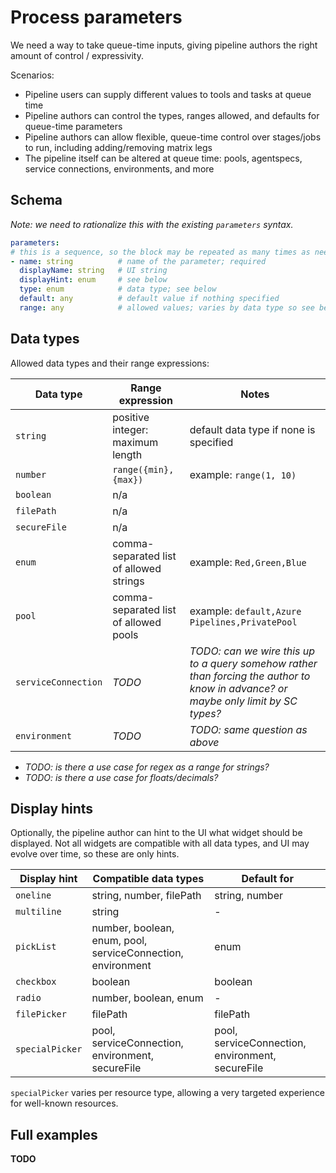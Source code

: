 # Process parameters

We need a way to take queue-time inputs, giving pipeline authors the right amount of control / expressivity.

Scenarios:
- Pipeline users can supply different values to tools and tasks at queue time
- Pipeline authors can control the types, ranges allowed, and defaults for queue-time parameters
- Pipeline authors can allow flexible, queue-time control over stages/jobs to run, including adding/removing matrix legs
- The pipeline itself can be altered at queue time: pools, agentspecs, service connections, environments, and more

## Schema

_Note: we need to rationalize this with the existing `parameters` syntax._

```yaml
parameters:
# this is a sequence, so the block may be repeated as many times as needed
- name: string          # name of the parameter; required
  displayName: string   # UI string
  displayHint: enum     # see below
  type: enum            # data type; see below
  default: any          # default value if nothing specified
  range: any            # allowed values; varies by data type so see below
```

## Data types

Allowed data types and their range expressions:

| Data type | Range expression | Notes |
|-----------|------------------|-------|
| `string` | positive integer: maximum length | default data type if none is specified
| `number` | `range({min}, {max})` | example: `range(1, 10)`
| `boolean` | n/a
| `filePath` | n/a
| `secureFile` | n/a
| `enum` | comma-separated list of allowed strings | example: `Red,Green,Blue`
| `pool` | comma-separated list of allowed pools | example: `default,Azure Pipelines,PrivatePool`
| `serviceConnection` | _TODO_ | _TODO: can we wire this up to a query somehow rather than forcing the author to know in advance? or maybe only limit by SC types?_
| `environment` | _TODO_ | _TODO: same question as above_

- _TODO: is there a use case for regex as a range for strings?_
- _TODO: is there a use case for floats/decimals?_

## Display hints

Optionally, the pipeline author can hint to the UI what widget should be displayed.
Not all widgets are compatible with all data types, and UI may evolve over time, so these are only hints.

| Display hint | Compatible data types | Default for |
|--------------|-----------------------|-------------|
| `oneline` | string, number, filePath | string, number
| `multiline` | string | -
| `pickList` | number, boolean, enum, pool, serviceConnection, environment | enum
| `checkbox` | boolean | boolean
| `radio` | number, boolean, enum | -
| `filePicker` | filePath | filePath
| `specialPicker` | pool, serviceConnection, environment, secureFile | pool, serviceConnection, environment, secureFile

`specialPicker` varies per resource type, allowing a very targeted experience for well-known resources.

## Full examples

**TODO**
 

